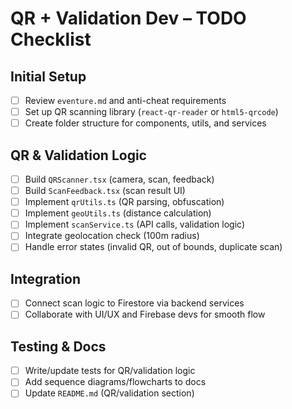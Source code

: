 # QR + Validation Dev – TODO Checklist

## Initial Setup
- [ ] Review `eventure.md` and anti-cheat requirements
- [ ] Set up QR scanning library (`react-qr-reader` or `html5-qrcode`)
- [ ] Create folder structure for components, utils, and services

## QR & Validation Logic
- [ ] Build `QRScanner.tsx` (camera, scan, feedback)
- [ ] Build `ScanFeedback.tsx` (scan result UI)
- [ ] Implement `qrUtils.ts` (QR parsing, obfuscation)
- [ ] Implement `geoUtils.ts` (distance calculation)
- [ ] Implement `scanService.ts` (API calls, validation logic)
- [ ] Integrate geolocation check (100m radius)
- [ ] Handle error states (invalid QR, out of bounds, duplicate scan)

## Integration
- [ ] Connect scan logic to Firestore via backend services
- [ ] Collaborate with UI/UX and Firebase devs for smooth flow

## Testing & Docs
- [ ] Write/update tests for QR/validation logic
- [ ] Add sequence diagrams/flowcharts to docs
- [ ] Update `README.md` (QR/validation section)

